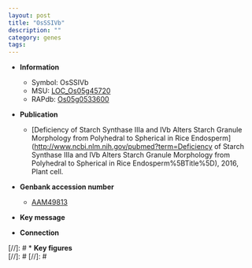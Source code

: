 ```yaml
---
layout: post
title: "OsSSIVb"
description: ""
category: genes
tags: 
---
```


* **Information**  
    + Symbol: OsSSIVb  
    + MSU: [LOC_Os05g45720](http://rice.plantbiology.msu.edu/cgi-bin/ORF_infopage.cgi?orf=LOC_Os05g45720)  
    + RAPdb: [Os05g0533600](http://rapdb.dna.affrc.go.jp/viewer/gbrowse_details/irgsp1?name=Os05g0533600)  

* **Publication**  
    + [Deficiency of Starch Synthase IIIa and IVb Alters Starch Granule Morphology from Polyhedral to Spherical in Rice Endosperm](http://www.ncbi.nlm.nih.gov/pubmed?term=Deficiency of Starch Synthase IIIa and IVb Alters Starch Granule Morphology from Polyhedral to Spherical in Rice Endosperm%5BTitle%5D), 2016, Plant cell.

* **Genbank accession number**  
    + [AAM49813](http://www.ncbi.nlm.nih.gov/nuccore/AAM49813)

* **Key message**  

* **Connection**  

[//]: # * **Key figures**  
[//]: # 
[//]: # 
